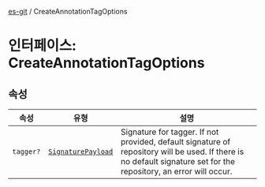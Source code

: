 [es-git](../globals.md) / CreateAnnotationTagOptions

# 인터페이스: CreateAnnotationTagOptions

## 속성

| 속성 | 유형 | 설명 |
| ------ | ------ | ------ |
| <a id="tagger"></a> `tagger?` | [`SignaturePayload`](SignaturePayload.md) | Signature for tagger. If not provided, default signature of repository will be used. If there is no default signature set for the repository, an error will occur. |
